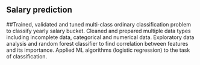 ## Salary prediction

##Trained, validated and tuned multi-class ordinary classification problem to classify yearly salary bucket. Cleaned and prepared multiple data types including incomplete data, categorical and numerical data. Exploratory data analysis and random forest classifier to find correlation between features and its importance. Applied ML algorithms (logistic regression) to the task of classification. 

